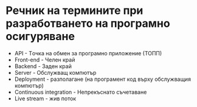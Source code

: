 # Речник на термините при разработването на програмно осигуряване

- API - Tочка на обмен за програмно приложение (ТОПП)
- Front-end - Челен край
- Backend - Заден край
- Server - Обслужващ компютър
- Deployment - разполагане (на програмент код върху обслужващия компютър)
- Continuous integration - Непрекъснато съчетаване
- Live stream - жив поток
